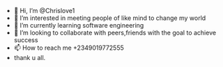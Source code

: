 - 👋 Hi, I’m @Chrislove1
- 👀 I’m interested in meeting people of like mind to change my world
- 🌱 I’m currently learning software engineering
- 💞️ I’m looking to collaborate with peers,friends with the goal to achieve success
- 📫 How to reach me +2349019772555
- thank u all.

<!---
Chrislove1/Chrislove1 is a ✨ special ✨ repository because its `README.md` (this file) appears on your GitHub profile.
You can click the Preview link to take a look at your changes.
--->
